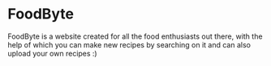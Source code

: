 # FoodByte

FoodByte is a website created for all the food enthusiasts out there, with the help of which you can make new recipes by searching on it and can also upload your own recipes :)